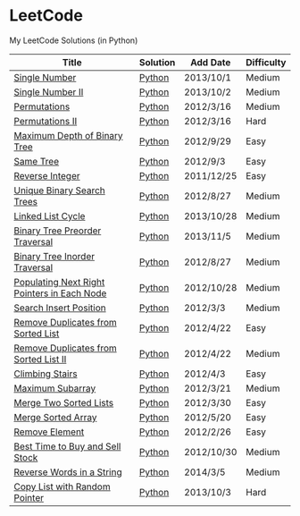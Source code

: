LeetCode
========

My LeetCode Solutions (in Python)

| Title | Solution | Add Date | Difficulty |
| ----- | -------- | -------- | ---------- |
|[Single Number](https://oj.leetcode.com/problems/single-number/)| [Python](./src/single-number.py)|2013/10/1|Medium|
|[Single Number II](https://oj.leetcode.com/problems/single-number-ii/)| [Python](./src/permutations-ii.py)|2013/10/2|Medium|
|[Permutations](https://oj.leetcode.com/problems/permutations/)| [Python](./src/permutations.py)|2012/3/16|Medium|
|[Permutations II](https://oj.leetcode.com/problems/permutations-ii/)| [Python](./src/single-number-ii.py)|2012/3/16|Hard|
|[Maximum Depth of Binary Tree](https://oj.leetcode.com/problems/maximum-depth-of-binary-tree/)| [Python](./src/maximum-depth-of-binary-tree.py)|2012/9/29|Easy|
|[Same Tree](https://oj.leetcode.com/problems/same-tree/)| [Python](./src/same-tree.py)|2012/9/3|Easy|
|[Reverse Integer](https://oj.leetcode.com/problems/reverse-integer/)| [Python](./src/reverse-integer.py)|2011/12/25|Easy|
|[Unique Binary Search Trees](https://oj.leetcode.com/problems/unique-binary-search-trees/)| [Python](./src/unique-binary-search-trees.py)|2012/8/27|Medium|
|[Linked List Cycle](https://oj.leetcode.com/problems/linked-list-cycle/)| [Python](./src/linked-list-cycle.py)|2013/10/28|Medium|
|[Binary Tree Preorder Traversal](https://oj.leetcode.com/problems/binary-tree-preorder-traversal/)| [Python](./src/binary-tree-preorder-traversal.py)|2013/11/5|Medium|
|[Binary Tree Inorder Traversal](https://oj.leetcode.com/problems/binary-tree-inorder-traversal/)| [Python](./src/binary-tree-inorder-traversal.py)|2012/8/27|Medium|
|[Populating Next Right Pointers in Each Node](https://oj.leetcode.com/problems/populating-next-right-pointers-in-each-node/)| [Python](./src/populating-next-right-pointers-in-each-node.py)|2012/10/28|Medium|
|[Search Insert Position](https://oj.leetcode.com/problems/search-insert-position/)| [Python](./src/search-insert-position.py)|2012/3/3|Medium|
|[Remove Duplicates from Sorted List](https://oj.leetcode.com/problems/remove-duplicates-from-sorted-list/)| [Python](./src/remove-duplicates-from-sorted-list.py)|2012/4/22|Easy|
|[Remove Duplicates from Sorted List II](https://oj.leetcode.com/problems/remove-duplicates-from-sorted-list-ii/)| [Python](./src/remove-duplicates-from-sorted-list-ii.py)|2012/4/22|Medium|
|[Climbing Stairs](https://oj.leetcode.com/problems/climbing-stairs/)| [Python](./src/climbing-stairs.py)|2012/4/3|Easy|
|[Maximum Subarray](https://oj.leetcode.com/problems/maximum-subarray/)| [Python](./src/maximum-subarray.py)|2012/3/21|Medium|
|[Merge Two Sorted Lists](https://oj.leetcode.com/problems/merge-two-sorted-lists/)| [Python](./src/merge-two-sorted-lists.py)|2012/3/30|Easy|
|[Merge Sorted Array](https://oj.leetcode.com/problems/merge-sorted-array/)| [Python](./src/merge-sorted-array.py)|2012/5/20|Easy|
|[Remove Element](https://oj.leetcode.com/problems/remove-element/)| [Python](./src/remove-element.py)|2012/2/26|Easy|
|[Best Time to Buy and Sell Stock](https://oj.leetcode.com/problems/best-time-to-buy-and-sell-stock/)| [Python](./src/best-time-to-buy-and-sell-stock.py)|2012/10/30|Medium|
|[Reverse Words in a String](https://oj.leetcode.com/problems/reverse-words-in-a-string/)| [Python](./src/reverse-words-in-a-string.py)|2014/3/5|Medium|
|[Copy List with Random Pointer ](https://oj.leetcode.com/problems/copy-list-with-random-pointer/)| [Python](./src/copy-list-with-random-pointer.py)|2013/10/3|Hard|